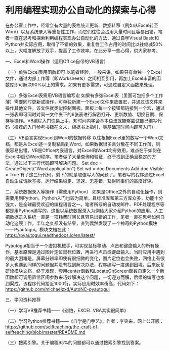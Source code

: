 # 利用编程实现办公自动化的探索与心得

在办公室工作中，经常会有大量的表格统计更新、数据转移（例如从Excel转至Word）以及系统录入等重复性工作，而它们往往会占用大量时间且容易出错。笔者一直在思考和探索利用编程实现办公自动化的方法，通过自学Visual Basic和Python并实际应用，取得了不错的效果，重复性工作占用的时间比以往缩减50%以上，大幅度解放了双手，提高了工作效率。在此分享一些心得，供大家参考。

一、Excel和Word操作（适用Office自带的VB语言）

（一）单独Excel表用函数即可
以笔者经验，一般来讲，如果只有单独一个Excel文件，通过内部工作薄（即Worksheets）之间相互引用，再加上Excel丰富的函数库即可解决90%以上的需求。如果有更多需求，可通过自定义函数来处理。

（二）多张Excel表需用VB语言编写宏 
如果有多张Excel表（里面可包括多个工作薄）需要同时更新或操作，可单独新建一个Excel文件来放置宏，并通过该文件来操作其他文件，该文件就类似控制面板。面板上每一个按钮都链接到一个宏，通过一张表即可同时对同一文件夹下的6张表进行解密打开、更新数值、切换日期、保存等操作。VB编程入门快易上手，短时间内学会基本语法就能够尝试自己编写代码（推荐的入门参考书籍在文末，根据书上指引，零基础短时间内即可入门）。

（三）VB语言实现Excel到Word的数据转移
以往根据Excel里的数写一个Word文档，都是从Excel逐一复制粘贴到Word，如果数据很多且分散在不同工作薄，则很容易出错。VB是Office内嵌语言，对Excel和Word均有效用，难点在于如何在Excel中启动Word程序。笔者做了大量查询和验证，终于找到正确且稳定的方法，通过以下三行代码即可解决问题。
    Set doc = CreateObject("Word.application")
    Set wd = doc.Documents.Add
    doc.Visible = True
 有了这三行代码，剩下的就是取值写入的问题了。笔者写的程序通过Excel自动生成请款签报，运行结果稳定、迅速、无差错，获得同事们的高度好评。


二、系统数据录入等操作（需使用Python）
如果是Office之外的自动化操作，则需要用到Python。Python入门也较为简单，且标准库和第三方库众多，功能十分强大，是全球最受欢迎的编程语言之一。笔者所写的自动发邮件、PDF处理程序等都是用Python编写的。这里以系统数据录入为例给大家介绍Python的应用。人工把数据录入系统一直是一项耗费时间长且容易出错的工作，笔者一直在思考如何自动化这项工作，半年之久都没有结果，直到偶然发现了一个神奇的Python模块——Pyautogui。模块文档在此：    
https://pyautogui.readthedocs.io/en/latest/

Pyautogui相当于一个虚拟机械手，可实现鼠标移动、点击和键盘输入的所有操作，基本原理是通过图片定位鼠标位置，再进行点击或键盘输入。当时应用中遇到的最大困难是，屏幕分辨率即使有很细微的变化，图片定位也会失败，网络上有很多人也遇到同样的问题但并没有找到解决办法，程序编写一度遇到困境。后来反复研读模块文档，终于发现，套用center函数和LocateOnScreen函数自定义一个新函数即可调用置信区间参数来巧妙解决这个问题，一切迎刃而解，后续的编写也水到渠成。该程序代码接近1000行，实际应用时效率奇高，代码如下：
https://github.com/michaelzxd/AutoNC-pyautogui


三、学习资料推荐 

（一）学习VB推荐书籍——《别怕，EXCEL VBA其实很简单》

（二）学习Python推荐书籍——《自学是门手艺》，作者：李笑来，网上公开版：
https://github.com/selfteaching/the-craft-of-selfteaching/blob/master/README.md

（三）搜索引擎。关于编程95%的问题都可以通过搜索引擎找到答案。

